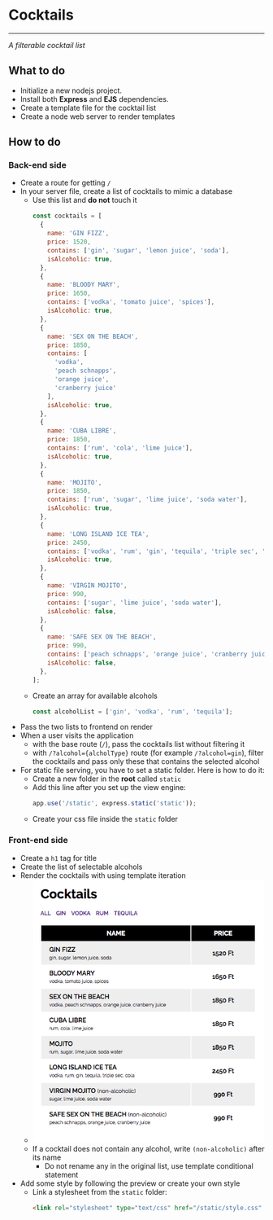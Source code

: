 # Cocktails

---

*A filterable cocktail list*

## What to do

- Initialize a new nodejs project.
- Install both **Express** and **EJS** dependencies.
- Create a template file for the cocktail list
- Create a node web server to render templates

## How to do

### Back-end side

- Create a route for getting `/`
- In your server file, create a list of cocktails to mimic a database
  - Use this list and **do not** touch it
    ```javascript
    const cocktails = [
      {
        name: 'GIN FIZZ',
        price: 1520,
        contains: ['gin', 'sugar', 'lemon juice', 'soda'],
        isAlcoholic: true,
      },
      {
        name: 'BLOODY MARY',
        price: 1650,
        contains: ['vodka', 'tomato juice', 'spices'],
        isAlcoholic: true,
      },
      {
        name: 'SEX ON THE BEACH',
        price: 1850,
        contains: [
          'vodka',
          'peach schnapps',
          'orange juice',
          'cranberry juice'
        ],
        isAlcoholic: true,
      },
      {
        name: 'CUBA LIBRE',
        price: 1850,
        contains: ['rum', 'cola', 'lime juice'],
        isAlcoholic: true,
      },
      {
        name: 'MOJITO',
        price: 1850,
        contains: ['rum', 'sugar', 'lime juice', 'soda water'],
        isAlcoholic: true,
      },
      {
        name: 'LONG ISLAND ICE TEA',
        price: 2450,
        contains: ['vodka', 'rum', 'gin', 'tequila', 'triple sec', 'cola'],
        isAlcoholic: true,
      },
      {
        name: 'VIRGIN MOJITO',
        price: 990,
        contains: ['sugar', 'lime juice', 'soda water'],
        isAlcoholic: false,
      },
      {
        name: 'SAFE SEX ON THE BEACH',
        price: 990,
        contains: ['peach schnapps', 'orange juice', 'cranberry juice'],
        isAlcoholic: false,
      },
    ];
    ```
  - Create an array for available alcohols
    ```javascript
    const alcoholList = ['gin', 'vodka', 'rum', 'tequila'];
    ```
- Pass the two lists to frontend on render
- When a user visits the application
  - with the base route (`/`), pass the cocktails list without filtering it
  - with `/?alcohol={alcholType}` route (for example `/?alcohol=gin`), filter
    the cocktails and pass only these that contains the selected alcohol
- For static file serving, you have to set a static folder. Here is how to do
  it:
  - Create a new folder in the **root** called `static`
  - Add this line after you set up the view engine:
    ```javascript
    app.use('/static', express.static('static'));
    ```
  - Create your css file inside the `static` folder

### Front-end side

- Create a `h1` tag for title
- Create the list of selectable alcohols
- Render the cocktails with using template iteration
  - ![media](../assets/cocktails.png)
  - If a cocktail does not contain any alcohol, write `(non-alcoholic)` after
    its name
    - Do not rename any in the original list, use template conditional statement
- Add some style by following the preview or create your own style
  - Link a stylesheet from the `static` folder:
    ```html
    <link rel="stylesheet" type="text/css" href="/static/style.css" />
    ```
